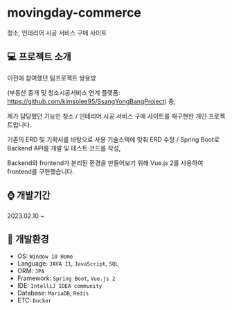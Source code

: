 # movingday-commerce

청소, 인테리어 시공 서비스 구매 사이트


:computer: 프로젝트 소개
---
이전에 참여했던 팀프로젝트 쌍용방

(부동산 중개 및 청소시공서비스 연계 플랫폼: https://github.com/kimsolee95/SsangYongBangProject) 중, 

제가 담당했던 기능인 청소 / 인테리어 시공 서비스 구매 사이트를 재구현한 개인 프로젝트입니다.

기존의 ERD 및 기획서를 바탕으로 사용 기술스택에 맞춰 ERD 수정 / Spring Boot로 Backend API를 개발 및 테스트 코드를 작성, 

Backend와 frontend가 분리된 환경을 만들어보기 위해 Vue.js 2를 사용하여 frontend를 구현했습니다.


:watch: 개발기간
---
2023.02.10 ~


:mag_right: 개발환경
---
- OS: `Window 10 Home`
- Language: `JAVA 11`, `JavaScript`, `SQL`
- ORM: `JPA`
- Framework: `Spring Boot`, `Vue.js 2`
- IDE: `IntelliJ IDEA community`
- Database: `MariaDB`, `Redis`
- ETC: `Docker`
